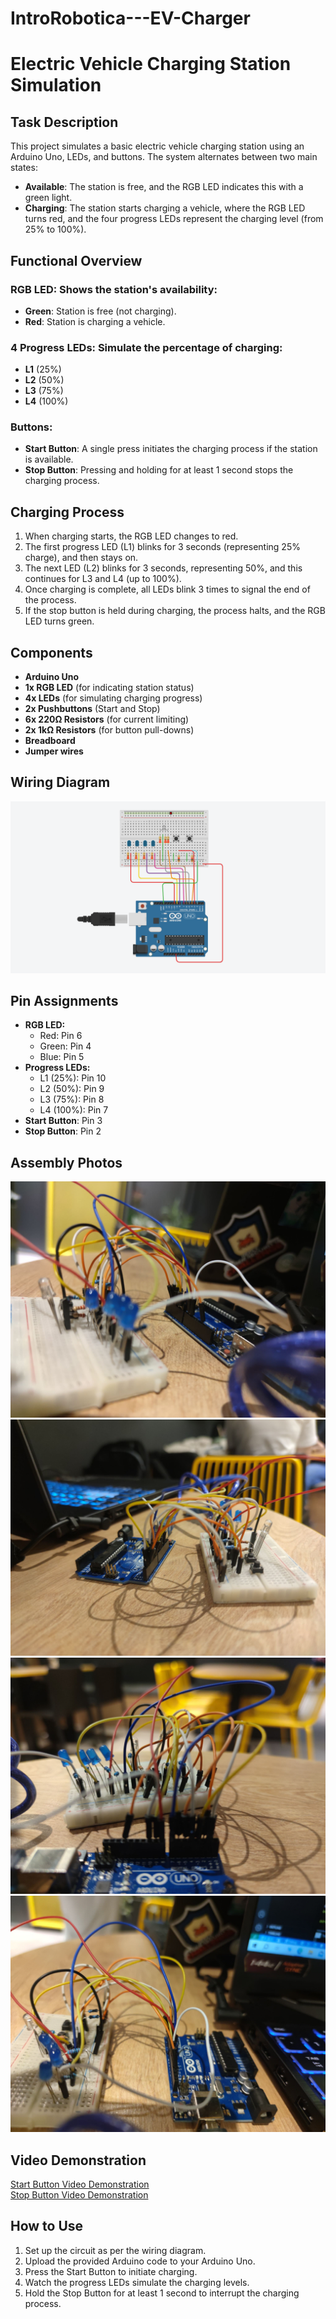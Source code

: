 # IntroRobotica---EV-Charger


# Electric Vehicle Charging Station Simulation

## Task Description
This project simulates a basic electric vehicle charging station using an Arduino Uno, LEDs, and buttons. The system alternates between two main states:

- **Available**: The station is free, and the RGB LED indicates this with a green light.
- **Charging**: The station starts charging a vehicle, where the RGB LED turns red, and the four progress LEDs represent the charging level (from 25% to 100%).

## Functional Overview

### RGB LED: Shows the station's availability:
- **Green**: Station is free (not charging).
- **Red**: Station is charging a vehicle.

### 4 Progress LEDs: Simulate the percentage of charging:
- **L1** (25%)
- **L2** (50%)
- **L3** (75%)
- **L4** (100%)

### Buttons:
- **Start Button**: A single press initiates the charging process if the station is available.
- **Stop Button**: Pressing and holding for at least 1 second stops the charging process.

## Charging Process
1. When charging starts, the RGB LED changes to red.
2. The first progress LED (L1) blinks for 3 seconds (representing 25% charge), and then stays on.
3. The next LED (L2) blinks for 3 seconds, representing 50%, and this continues for L3 and L4 (up to 100%).
4. Once charging is complete, all LEDs blink 3 times to signal the end of the process.
5. If the stop button is held during charging, the process halts, and the RGB LED turns green.

## Components
- **Arduino Uno**
- **1x RGB LED** (for indicating station status)
- **4x LEDs** (for simulating charging progress)
- **2x Pushbuttons** (Start and Stop)
- **6x 220Ω Resistors** (for current limiting)
- **2x 1kΩ Resistors** (for button pull-downs)
- **Breadboard**
- **Jumper wires**

## Wiring Diagram
![Wiring Diagram](./imagini/schema_circuit.PNG)

## Pin Assignments
- **RGB LED:**
  - Red: Pin 6
  - Green: Pin 4
  - Blue: Pin 5
- **Progress LEDs:**
  - L1 (25%): Pin 10
  - L2 (50%): Pin 9
  - L3 (75%): Pin 8
  - L4 (100%): Pin 7
- **Start Button**: Pin 3
- **Stop Button**: Pin 2

## Assembly Photos

![Assembly Photo 1](./imagini/poza_circuit1.jpeg)
![Assembly Photo 2](./imagini/poza_circuit2.jpeg)
![Assembly Photo 3](./imagini/poza_circuit3.jpeg)
![Assembly Photo 4](./imagini/poza_circuit4.jpeg)

## Video Demonstration

[Start Button Video Demonstration](https://youtu.be/qE5U2V8zHOs)  
[Stop Button Video Demonstration](https://youtu.be/PNKp6y91FdA)


## How to Use
1. Set up the circuit as per the wiring diagram.
2. Upload the provided Arduino code to your Arduino Uno.
3. Press the Start Button to initiate charging.
4. Watch the progress LEDs simulate the charging levels.
5. Hold the Stop Button for at least 1 second to interrupt the charging process.
